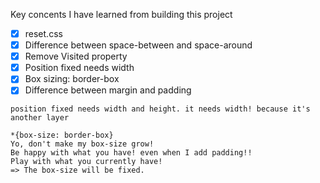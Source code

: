 Key concents I have learned from building this project

- [x] reset.css
- [x] Difference between space-between and space-around
- [x] Remove Visited property
- [x] Position fixed needs width
- [x] Box sizing: border-box
- [x] Difference between margin and padding

```
position fixed needs width and height. it needs width! because it's another layer

```

```
*{box-size: border-box}
Yo, don't make my box-size grow!
Be happy with what you have! even when I add padding!!
Play with what you currently have!
=> The box-size will be fixed.
```
